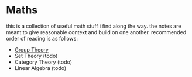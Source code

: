 # Maths

this is a collection of useful math stuff i find along the way. the notes are
meant to give reasonable context and build on one another. recommended order of
reading is as follows:

- [Group Theory](./group-theory.ipynb)
- Set Theory (todo)
- Category Theory (todo)
- Linear Algebra (todo)
